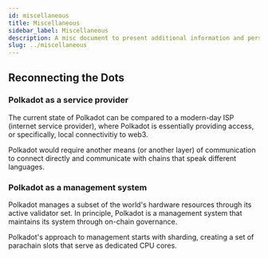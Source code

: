 ```yaml
---
id: miscellaneous
title: Miscellaneous
sidebar_label: Miscellaneous
description: A misc document to present additional information and perspective on Polkadot
slug: ../miscellaneous
---
```


## Reconnecting the Dots

### Polkadot as a service provider

The current state of Polkadot can be compared to a modern-day ISP (internet service provider), 
where Polkadot is essentially providing access, or specifically, local connectivitiy to web3. 

Polkadot would require another means (or another layer) of communication to connect directly and 
communicate with chains that speak different languages.

### Polkadot as a management system

Polkadot manages a subset of the world's hardware resources through its active validator set.
In principle, Polkadot is a management system that maintains its system through on-chain 
governance.

Polkadot's approach to management starts with sharding, creating a set of parachain slots that 
serve as dedicated CPU cores.
